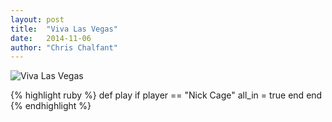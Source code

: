 ```yaml
---
layout: post
title:  "Viva Las Vegas"
date:   2014-11-06
author: "Chris Chalfant"
---
```


![Viva Las Vegas](http://www.flix66.com/wp-content/uploads/2011/08/Honeymoon-in-Vegas-1.jpg)

{% highlight ruby %}
def play
  if player == "Nick Cage"
    all_in = true
  end
end
{% endhighlight %}
